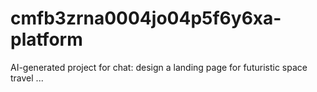 # cmfb3zrna0004jo04p5f6y6xa-platform
AI-generated project for chat: design a landing page for futuristic space travel ...
